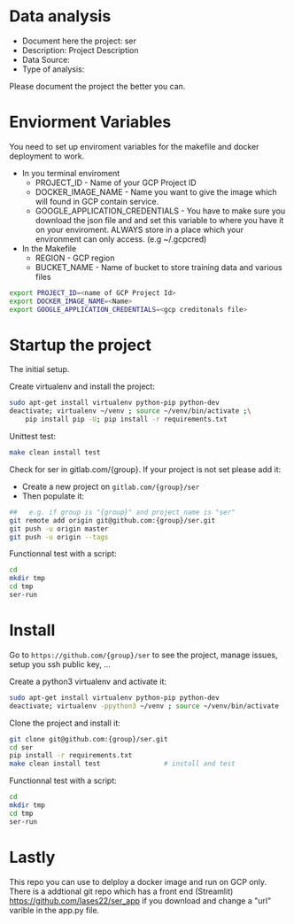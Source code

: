 # Data analysis
- Document here the project: ser
- Description: Project Description
- Data Source:
- Type of analysis:

Please document the project the better you can.
# Enviorment Variables

You need to set up enviroment variables for the makefile and docker deployment to work.
- In you terminal enviroment
  - PROJECT_ID - Name of your GCP Project ID
  - DOCKER_IMAGE_NAME - Name you want to give the image which will found in GCP contain service.
  - GOOGLE_APPLICATION_CREDENTIALS - You have to make sure you download the json file and and set this variable to where you have it on your enviroment. ALWAYS store in a place which your environment can only access. (e.g ~/.gcpcred)
- In the Makefile
  - REGION - GCP region
  - BUCKET_NAME - Name of bucket to store training data and various files


```bash
export PROJECT_ID=<name of GCP Project Id>
export DOCKER_IMAGE_NAME=<Name>
export GOOGLE_APPLICATION_CREDENTIALS=<gcp creditonals file>
```
# Startup the project

The initial setup.

Create virtualenv and install the project:
```bash
sudo apt-get install virtualenv python-pip python-dev
deactivate; virtualenv ~/venv ; source ~/venv/bin/activate ;\
    pip install pip -U; pip install -r requirements.txt
```

Unittest test:
```bash
make clean install test
```

Check for ser in gitlab.com/{group}.
If your project is not set please add it:

- Create a new project on `gitlab.com/{group}/ser`
- Then populate it:

```bash
##   e.g. if group is "{group}" and project_name is "ser"
git remote add origin git@github.com:{group}/ser.git
git push -u origin master
git push -u origin --tags
```

Functionnal test with a script:

```bash
cd
mkdir tmp
cd tmp
ser-run
```

# Install

Go to `https://github.com/{group}/ser` to see the project, manage issues,
setup you ssh public key, ...

Create a python3 virtualenv and activate it:

```bash
sudo apt-get install virtualenv python-pip python-dev
deactivate; virtualenv -ppython3 ~/venv ; source ~/venv/bin/activate
```

Clone the project and install it:

```bash
git clone git@github.com:{group}/ser.git
cd ser
pip install -r requirements.txt
make clean install test                # install and test
```
Functionnal test with a script:

```bash
cd
mkdir tmp
cd tmp
ser-run
```
# Lastly
This repo you can use to delploy a docker image and run on GCP only.  There is a addtional git repo which has a front end (Streamlit) https://github.com/Iases22/ser_app if you download and change a "url" varible in the app.py file.
